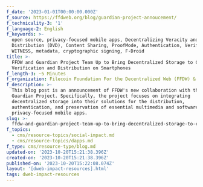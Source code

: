 ```yaml
---
f_date: '2023-01-01T00:00:00.000Z'
f_source: https://ffdweb.org/blog/guardian-project-annoucement/
f_technicality-3: '1'
f_language-2: English
f_keywords: >-
  open source, privacy-focused mobile apps, Decentralizing Veracity and
  Distribution (DVD), Content Sharing, ProofMode, Authentication, Verification,
  WITNESS, metadata, cryptographic signing, F-Droid
title: >-
  FFDW and Guardian Project Team Up to Bring Decentralized Storage to Content
  Verification and Distribution on Smartphones
f_length-3: ~5 Minutes
f_organization: Filecoin Foundation For the Decentralized Web (FFDW) & Guardian Project
f_description: >-
  This blog post is an announcement of FFDW's new collaboration with the
  Guardian Project. Specifically, the project focuses on integrating
  decentralized storage into their solutions for the distribution,
  authentication, and preservation of essential multimedia and software in their
  privacy-focused mobile apps.
slug: >-
  ffdw-and-guardian-project-team-up-to-bring-decentralized-storage-to-content-verification-and-distribution-on-smartphones-42578
f_topics:
  - cms/resource-topics/social-impact.md
  - cms/resource-topics/dapps.md
f_type: cms/resource-type/blog.md
updated-on: '2023-10-20T15:21:38.396Z'
created-on: '2023-10-20T15:21:38.396Z'
published-on: '2023-10-20T15:22:08.074Z'
layout: '[dweb-impact-resources].html'
tags: dweb-impact-resources
---
```



